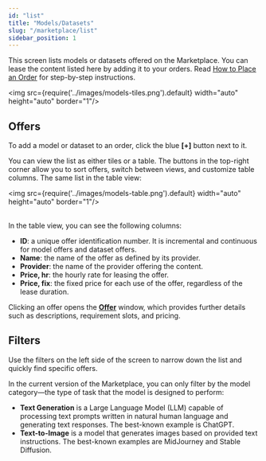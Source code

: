```yaml
---
id: "list"
title: "Models/Datasets"
slug: "/marketplace/list"
sidebar_position: 1
---
```


This screen lists models or datasets offered on the Marketplace. You can lease the content listed here by adding it to your orders. Read [How to Place an Order](/marketplace/guides/place-order) for step-by-step instructions.

<img src={require('../images/models-tiles.png').default} width="auto" height="auto" border="1"/>
<br/>

## Offers

To add a model or dataset to an order, click the blue **[+]** button next to it.

You can view the list as either tiles or a table. The buttons in the top-right corner allow you to sort offers, switch between views, and customize table columns. The same list in the table view:

<img src={require('../images/models-table.png').default} width="auto" height="auto" border="1"/>
<br/>
<br/>

In the table view, you can see the following columns:

- **ID**: a unique offer identification number. It is incremental and continuous for model offers and dataset offers.
- **Name**: the name of the offer as defined by its provider.
- **Provider**: the name of the provider offering the content.
- **Price, hr**: the hourly rate for leasing the offer.
- **Price, fix**: the fixed price for each use of the offer, regardless of the lease duration.

Clicking an offer opens the [**Offer**](/marketplace/marketplace/offer) window, which provides further details such as descriptions, requirement slots, and pricing.

## Filters

Use the filters on the left side of the screen to narrow down the list and quickly find specific offers.

In the current version of the Marketplace, you can only filter by the model category—the type of task that the model is designed to perform:

- **Text Generation** is a Large Language Model (LLM) capable of processing text prompts written in natural human language and generating text responses. The best-known example is ChatGPT.
- **Text-to-Image** is a model that generates images based on provided text instructions. The best-known examples are MidJourney and Stable Diffusion.